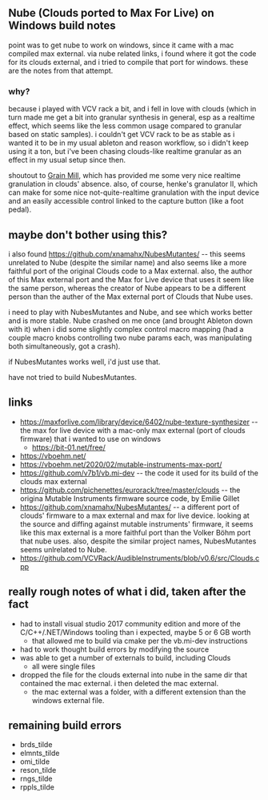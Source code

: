 ## Nube (Clouds ported to Max For Live) on Windows build notes

point was to get nube to work on windows, since it came with a mac compiled max external.  via nube related links, i found where it got the code for its clouds external, and i tried to compile that port for windows.  these are the notes from that attempt.

### why?

because i played with VCV rack a bit, and i fell in love with clouds (which in turn made me get a bit into granular synthesis in general, esp as a realtime effect, which seems like the less common usage compared to granular based on static samples).  i couldn't get VCV rack to be as stable as i wanted it to be in my usual ableton and reason workflow, so i didn't keep using it a ton, but i've been chasing clouds-like realtime granular as an effect in my usual setup since then.

shoutout to [Grain Mill](https://maxforlive.com/library/device/4808/grain-mill), which has provided me some very nice realtime granulation in clouds' absence.  also, of course, henke's granulator II, which can make for some nice not-quite-realtime granulation with the input device and an easily accessible control linked to the capture button (like a foot pedal).

## maybe don't bother using this?

i also found https://github.com/xnamahx/NubesMutantes/ -- this seems unrelated to Nube (despite the similar name) and also seems like a more faithful port of the original Clouds code to a Max external.  also, the author of this Max external port and the Max for Live device that uses it seem like the same person, whereas the creator of Nube appears to be a different person than the auther of the Max external port of Clouds that Nube uses.

i need to play with NubesMutantes and Nube, and see which works better and is more stable.  Nube crashed on me once (and brought Ableton down with it) when i did some slightly complex control macro mapping (had a couple macro knobs controlling two nube params each, was manipulating both simultaneously, got a crash).

if NubesMutantes works well, i'd just use that.

have not tried to build NubesMutantes.


## links
* https://maxforlive.com/library/device/6402/nube-texture-synthesizer -- the max for live device with a mac-only max external (port of clouds firmware) that i wanted to use on windows
  * https://bit-01.net/free/
* https://vboehm.net/
* https://vboehm.net/2020/02/mutable-instruments-max-port/
* https://github.com/v7b1/vb.mi-dev -- the code it used for its build of the clouds max external
* https://github.com/pichenettes/eurorack/tree/master/clouds -- the origina Mutable Instruments firmware source code, by Emilie Gillet
* https://github.com/xnamahx/NubesMutantes/ -- a different port of clouds' firmware to a max external and max for live device.  looking at the source and diffing against mutable instruments' firmware, it seems like this max external is a more faithful port than the Volker Böhm port that nube uses.  also, despite the similar project names, NubesMutantes seems unlrelated to Nube.
* https://github.com/VCVRack/AudibleInstruments/blob/v0.6/src/Clouds.cpp

## really rough notes of what i did, taken after the fact

* had to install visual studio 2017 community edition and more of the C/C++/.NET/Windows tooling than i expected, maybe 5 or 6 GB worth
  * that allowed me to build via cmake per the vb.mi-dev instructions
* had to work thought build errors by modifying the source
* was able to get a number of externals to build, including Clouds
  * all were single files
* dropped the file for the clouds external into nube in the same dir that contained the mac external.  i then deleted the mac external.
  * the mac external was a folder, with a different extension than the windows external file.

## remaining build errors

* brds_tilde
* elmnts_tilde
* omi_tilde
* reson_tilde
* rngs_tilde
* rppls_tilde
